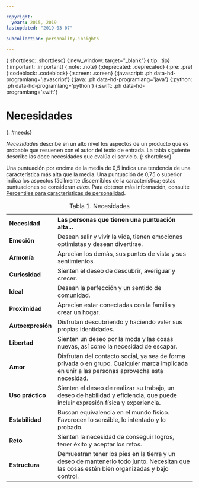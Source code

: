 ```yaml
---

copyright:
  years: 2015, 2019
lastupdated: "2019-03-07"

subcollection: personality-insights

---
```


{:shortdesc: .shortdesc}
{:new_window: target="_blank"}
{:tip: .tip}
{:important: .important}
{:note: .note}
{:deprecated: .deprecated}
{:pre: .pre}
{:codeblock: .codeblock}
{:screen: .screen}
{:javascript: .ph data-hd-programlang='javascript'}
{:java: .ph data-hd-programlang='java'}
{:python: .ph data-hd-programlang='python'}
{:swift: .ph data-hd-programlang='swift'}

# Necesidades
{: #needs}

*Necesidades* describe en un alto nivel los aspectos de un producto que es probable que resuenen con el autor del texto de entrada. La tabla siguiente describe las doce necesidades que evalúa el servicio.
{: shortdesc}

Una puntuación por encima de la media de 0,5 indica una tendencia de una característica más alta que la media. Una puntuación de 0,75 o superior
indica los aspectos fácilmente discernibles de la característica; estas puntuaciones se consideran *altas*. Para obtener más información, consulte [Percentiles para características de personalidad](/docs/services/personality-insights?topic=personality-insights-numeric#percentiles).

<table>
  <caption>Tabla 1. Necesidades</caption>
  <tr>
    <th style="text-align:left">Necesidad</th>
    <th style="text-align:left">Las personas que tienen una puntuación alta...</th>
  </tr>
  <tr>
    <td><strong>Emoción</strong></td>
    <td>Desean salir y vivir la vida, tienen emociones optimistas y desean divertirse.</td>
  </tr>
  <tr>
    <td><strong>Armonía</strong></td>
    <td>Aprecian los demás, sus puntos de vista y sus sentimientos.</td>
  </tr>
  <tr>
    <td><strong>Curiosidad</strong></td>
    <td>Sienten el deseo de descubrir, averiguar y crecer.</td>
  </tr>
  <tr>
    <td><strong>Ideal</strong></td>
    <td>Desean la perfección y un sentido de comunidad.</td>
  </tr>
  <tr>
    <td><strong>Proximidad</strong></td>
    <td>Aprecian estar conectadas con la familia y crear un hogar.</td>
  </tr>
  <tr>
    <td><strong>Autoexpresión</strong></td>
    <td>Disfrutan descubriendo y haciendo valer sus propias identidades.</td>
  </tr>
  <tr>
    <td><strong>Libertad</strong></td>
    <td>Sienten un deseo por la moda y las cosas nuevas, así como la necesidad de escapar.</td>
  </tr>
  <tr>
    <td><strong>Amor</strong></td>
    <td>Disfrutan del contacto social, ya sea de forma privada o en grupo. Cualquier marca implicada en unir a las personas aprovecha esta necesidad.</td>
  </tr>
  <tr>
    <td><strong>Uso práctico</strong></td>
    <td>Sienten el deseo de realizar su trabajo, un deseo de habilidad y eficiencia, que puede incluir expresión física y experiencia.</td>
  </tr>
  <tr>
    <td><strong>Estabilidad</strong></td>
    <td>Buscan equivalencia en el mundo físico. Favorecen lo sensible, lo intentado y lo probado.</td>
  </tr>
  <tr>
    <td><strong>Reto</strong></td>
    <td>Sienten la necesidad de conseguir logros, tener éxito y aceptar los retos.</td>
  </tr>
  <tr>
    <td><strong>Estructura</strong></td>
    <td>Demuestran tener los pies en la tierra y un deseo de mantenerlo todo junto. Necesitan que las cosas estén bien organizadas y bajo control.</td>
  </tr>
</table>
